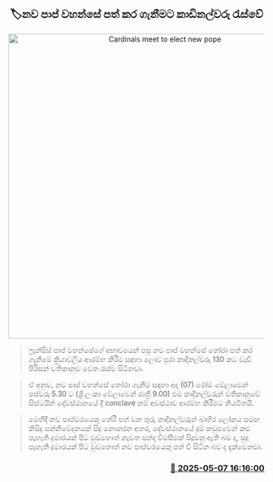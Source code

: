 <p align='center'><b><h2 align='center' title='Cardinals meet to elect new pope'>🏷නව පාප් වහන්සේ පත් කර ගැනීමට කාඩිනල්වරු රැස්වේ</h2></b></p>
<p align='center'><img src='https://helakuru.sgp1.cdn.digitaloceanspaces.com/esana/images/lib/new-pope.jpg' width='600' alt='Cardinals meet to elect new pope'></p>

> ෆ්‍රැන්සිස් පාප් වහන්සේගේ අභාවයෙන් පසු නව පාප් වහන්සේ තෝරා පත් කර ගැනීමේ ක්‍රියාවලිය ආරම්භ කිරීම සඳහා ලොව පුරා කාදිනල්වරු 130 කට වැඩි පිරිසක් වතිකානුව වෙත රැස්ව සිටිනවා.

> ඒ අනුව, නව පාප් වහන්සේ තෝරා ගැනීම සඳහා අද (07) රෝම වේලාවෙන් පස්වරු 5.30 ට (ශ්‍රී ලංකා වේලාවෙන් රාත්‍රී 9.00) එම කාදිනල්වරුන් වතිකානුවේ සිස්ටයින් දේවස්ථානයේ දී conclave නම් අවස්ථාව ආරම්භ කිරීමට නියමිතයි.

> මෙහිදී නව පාප්වරයෙකු තේරී පත් වන තුරු කාදිනල්වරුන් බාහිර ලෝකය සමඟ කිසිදු සන්නිවේදනයක් සිදු නොකරන අතර, දේවස්ථානයේ දුම් කවුළුවෙන් කළු පැහැති දුමාරයක් පිට වුවහොත් නැවත ඡන්ද විමසීමක් සිදුවනු ඇති බව ද, සුදු පැහැති දුමාරයක් පිට වුවහොත් නව පාප්වරයෙකු පත් වී සිටින බව ද දැක්වෙනවා.



<h3 align='right'><a href='https://www.helakuru.lk/esana/p/109903/'>📅 2025-05-07 16:16:00</a></h3>
